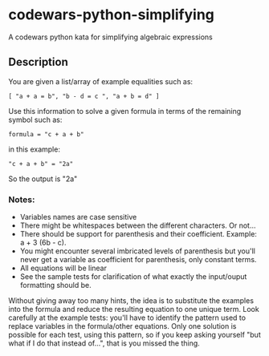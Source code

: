 # codewars-python-simplifying
A codewars python kata for simplifying algebraic expressions

## Description

You are given a list/array of example equalities such as:

    [ "a + a = b", "b - d = c ", "a + b = d" ]
Use this information to solve a given formula in terms of the remaining symbol such as:

    formula = "c + a + b"

in this example:

    "c + a + b" = "2a"

So the output is "2a"

### Notes:

* Variables names are case sensitive
* There might be whitespaces between the different characters. Or not...
* There should be support for parenthesis and their coefficient. Example: a + 3 (6b - c).
* You might encounter several imbricated levels of parenthesis but you'll never get a variable as coefficient for parenthesis, only constant terms.
* All equations will be linear
* See the sample tests for clarification of what exactly the input/ouput formatting should be.

Without giving away too many hints, the idea is to substitute the examples into the formula and reduce the resulting equation to one unique term. Look carefully at the example tests: you'll have to identify the pattern used to replace variables in the formula/other equations. Only one solution is possible for each test, using this pattern, so if you keep asking yourself "but what if I do that instead of...", that is you missed the thing.
